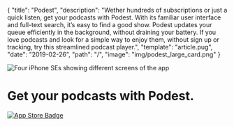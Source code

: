 {
  "title": "Podest",
  "description": "Wether hundreds of subscriptions or just a quick listen, get your podcasts with Podest. With its familiar user interface and full-text search, it’s easy to find a good show. Podest updates your queue efficiently in the background, without draining your battery. If you love podcasts and look for a simple way to enjoy them, without sign up or tracking, try this streamlined podcast player.",
  "template": "article.pug",
  "date": "2019-02-26",
  "path": "/",
  "image": "img/podest_large_card.png"
}

![Four iPhone SEs showing different screens of the app](/img/podest/se_1x.png "Finding a good show has never been easier")

# Get your podcasts with Podest.

[![App Store Badge](/img/app_store.svg "Download on the App Store")](https://itunes.apple.com/us/app/podest/id794983364)

